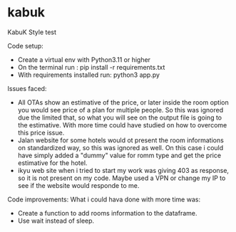 # kabuk
KabuK Style test

Code setup:
- Create a virtual env with Python3.11 or higher
- On the terminal run : pip install -r requirements.txt
- With requirements installed run: python3 app.py

Issues faced:
- All OTAs show an estimative of the price, or later inside the room option you would see price of a plan for multiple people. So this was ignored due the limited that, so what you will see on the output file is going to the estimative. With more time could have studied on how to overcome this price issue.
- Jalan website for some hotels would ot present the room informations on standardized way, so this was ignored as well. On this case i could have simply added a "dummy" value for romm type and get the price estimative for the hotel.
- ikyu web site when i tried to start my work was giving 403 as response, so it is not present on my code. Maybe used a VPN or change my IP to see if the website would responde to me.

Code improvements:
What i could hava done with more time was:
- Create a function to add rooms information to the dataframe.
- Use wait instead of sleep.


